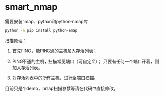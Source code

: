 # smart_nmap

需要安装nmap、python和python-nmap库

```bash
python -m pip install python-nmap
```

扫描原理：

1. 首先PING，能PING通的主机加入存活列表；

2. PING不通的主机，扫描常见端口（可自定义）；
只要有任何一个端口开着，则加入存活列表。

3. 对存活列表中的所有主机，进行全端口扫描。

目前只是个demo，nmap扫描参数等请在代码中直接修改。